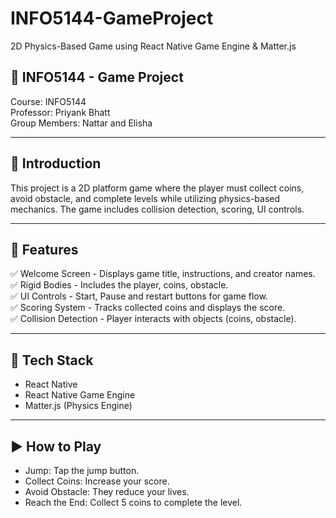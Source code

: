 # INFO5144-GameProject
2D Physics-Based Game using  React Native Game Engine &amp; Matter.js

## 📌 INFO5144 - Game Project ##
Course: INFO5144  
Professor: Priyank Bhatt  
Group Members: Nattar and Elisha  

---

## 🎲 Introduction ##
This project is a 2D platform game where the player must collect coins, avoid obstacle, and complete levels while utilizing physics-based mechanics. The game includes collision detection, scoring, UI controls.

---

## 🚀 Features ##
✅ Welcome Screen - Displays game title, instructions, and creator names.  
✅ Rigid Bodies - Includes the player, coins, obstacle.  
✅ UI Controls - Start, Pause and restart buttons for game flow.  
✅ Scoring System - Tracks collected coins and displays the score.  
✅ Collision Detection - Player interacts with objects (coins, obstacle).  

---

## 📝 Tech Stack ##
- React Native
- React Native Game Engine
- Matter.js (Physics Engine)

---

## ▶️ How to Play ##
- Jump: Tap the jump button.
- Collect Coins: Increase your score.
- Avoid Obstacle: They reduce your lives.
- Reach the End: Collect 5 coins to complete the level.

